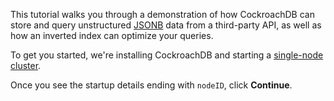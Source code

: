 This tutorial walks you through a demonstration of how CockroachDB can store and query unstructured [JSONB](https://www.cockroachlabs.com/docs/stable/jsonb.html) data from a third-party API, as well as how an inverted index can optimize your queries.

To get you started, we're installing CockroachDB and starting a [single-node cluster](https://www.cockroachlabs.com/docs/stable/cockroach-start-single-node.html).

Once you see the startup details ending with `nodeID`, click **Continue**.
